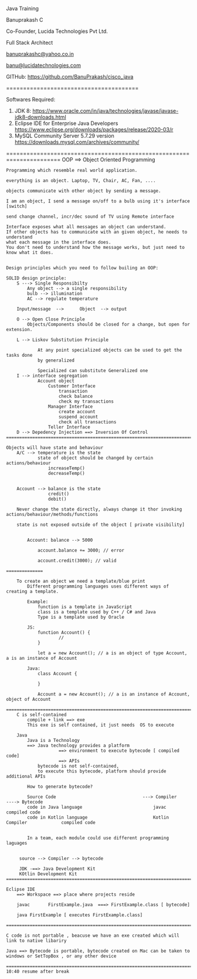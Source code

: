 
Java Training

Banuprakash C

Co-Founder, Lucida Technologies Pvt Ltd.

Full Stack Architect

banuprakashc@yahoo.co.in

banu@lucidatechnologies.com

GITHub: https://github.com/BanuPrakash/cisco_java

=======================================

Softwares Required:
1) JDK 8:
	https://www.oracle.com/in/java/technologies/javase/javase-jdk8-downloads.html
2) Eclipse IDE for Enterprise Java Developers
	https://www.eclipse.org/downloads/packages/release/2020-03/r
3) MySQL Community Server 5.7.29 version
	https://downloads.mysql.com/archives/community/

======================================================================
	OOP ==> Object Oriented Programming

	Programming which resemble real world application.

	everything is an object. Laptop, TV, Chair, AC, Fan, ....

	objects communicate with other object by sending a message.

	I am an object, I send a message on/off to a bulb using it's interface [switch]

	send change channel, incr/dec sound of TV using Remote interface

	Interface exposes what all messages an object can understand.
	If other objects has to communicate with an given object, he needs to understand 
	what each message in the interface does.
	You don't need to understand how the message works, but just need to know what it does.


	Design principles which you need to follow builing an OOP:

	SOLID design principle:
		S ---> Single Responsibilty
			Any object --> a single responsibility
			bulb --> illumination
			AC --> regulate temperature

		Input/message  -->  	Object 	--> output

		O --> Open Close Principle
			Objects/Components should be closed for a change, but open for extension.

		L --> Liskov Substitution Principle	

				At any point specialized objects can be used to get the tasks done
				by generalized

				Specialized can substitute Generalized one
		I --> interface segregation
				Account object
					Customer Interface
						transaction
						check balance
						check my transactions
					Manager Interface
						create account
						suspend account
						check all transactions
					Teller Interface
		D --> Depedency Injection ==> Inversion Of Control
	=======================================================================================

	Objects will have state and behaviour
		A/C --> temperature is the state
				state of object should be changed by certain actions/behaviour
					increaseTemp()
					decreaseTemp()


		Account --> balance is the state
					credit()
					debit()

		Never change the state directly, always change it thor invoking actions/behaviour/methods/functions

		state is not exposed outside of the object [ private visibility]


			Account: balance --> 5000

				account.balance += 3000; // error

				account.credit(3000); // valid

	==============

		To create an object we need a template/blue print
			Different programming languages uses different ways of creating a template.

			Example:
				function is a template in JavaScript
				class is a template used by C++ / C# and Java
				Type is a template used by Oracle

			JS:
				function Account() {
						//
				}	

				let a = new Account(); // a is an object of type Account, a is an instance of Account

			Java:
				class Account {

				}

				Account a = new Account(); // a is an instance of Account, object of Account

	========================================================================================
		C is self-contained
			compile + link ==> exe
			This exe is self contained, it just needs  OS to execute

		Java
			Java is a Technology
			==> Java technology provides a platform
						==> environment to execute bytecode [ compiled code]
						==> APIs
				bytecode is not self-contained,
				to execute this bytecode, platform should provide additional APIs

			How to generate bytecode?

			Source Code   								---> Compiler    		----> Bytecode
		  	code in Java language 							javac 						compiled code
		  	code in Kotlin language 						Kotlin Compiler 			compiled code


		  	In a team, each module could use different programming laguages 


		 source --> Compiler --> bytecode	

		 JDK -==> Java Development Kit
		 KOtlin Development Kit
	==============================================================================

	Eclipse IDE
		==> Workspace ==> place where projects reside

		javac 		FirstExample.java  ===> FirstExample.class [ bytecode]

		java FirstExample [ executes FirstExample.class]

	=============================================================================

	C code is not portable , beacuse we have an exe created which will link to native libariry

	Java ==> Bytecode is portable, bytecode created on Mac can be taken to windows or SetTopBox , or any other device

	========================================================================
	10:40 resume after break

	








		